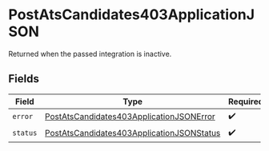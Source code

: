 # PostAtsCandidates403ApplicationJSON

Returned when the passed integration is inactive.


## Fields

| Field                                                                                                             | Type                                                                                                              | Required                                                                                                          | Description                                                                                                       |
| ----------------------------------------------------------------------------------------------------------------- | ----------------------------------------------------------------------------------------------------------------- | ----------------------------------------------------------------------------------------------------------------- | ----------------------------------------------------------------------------------------------------------------- |
| `error`                                                                                                           | [PostAtsCandidates403ApplicationJSONError](../../models/operations/postatscandidates403applicationjsonerror.md)   | :heavy_check_mark:                                                                                                | N/A                                                                                                               |
| `status`                                                                                                          | [PostAtsCandidates403ApplicationJSONStatus](../../models/operations/postatscandidates403applicationjsonstatus.md) | :heavy_check_mark:                                                                                                | N/A                                                                                                               |